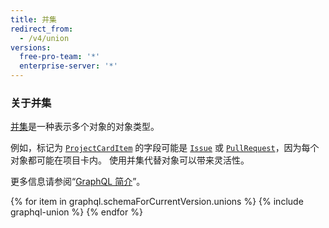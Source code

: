 ```yaml
---
title: 并集
redirect_from:
  - /v4/union
versions:
  free-pro-team: '*'
  enterprise-server: '*'
---
```


### 关于并集

[并集](https://graphql.github.io/graphql-spec/June2018/#sec-Unions)是一种表示多个对象的对象类型。

例如，标记为 [`ProjectCardItem`](/v4/union/projectcarditem/) 的字段可能是 [`Issue`](/v4/object/issue/) 或 [`PullRequest`](/v4/object/pullrequest/)，因为每个对象都可能在项目卡内。 使用并集代替对象可以带来灵活性。

更多信息请参阅“[GraphQL 简介](/v4/guides/intro-to-graphql)”。

{% for item in graphql.schemaForCurrentVersion.unions %}
  {% include graphql-union %}
{% endfor %}
